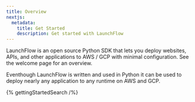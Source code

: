 ```yaml
---
title: Overview
nextjs:
  metadata:
    title: Get Started
    description: Get started with LaunchFlow
---
```


LaunchFlow is an open source Python SDK that lets you deploy websites, APIs, and other applications to AWS / GCP with minimal configuration. See the welcome page for an overview.

Eventhough LaunchFlow is written and used in Python it can be used to deploy nearly any application to any runtime on AWS and GCP.

{% gettingStartedSearch /%}
